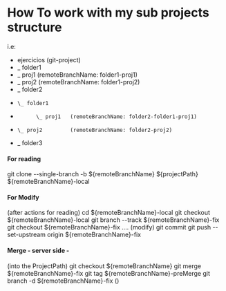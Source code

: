 # How To work with my sub projects structure
i.e:

 - ejercicios (git-project)
 - \_ folder1
 -    \_ proj1  		(remoteBranchName: folder1-proj1)
 - 	  \_ proj2  		(remoteBranchName: folder1-proj2)
 - \_ folder2
 -     \_ folder1
 -           \_ proj1  	(remoteBranchName: folder2-folder1-proj1)
 -     \_ proj2 		(remoteBranchName: folder2-proj2)
 - \_ folder3 

#### For reading
 git clone --single-branch -b ${remoteBranchName} ${projectPath} ${remoteBranchName}-local

#### For Modify
 (after actions for reading)
 cd ${remoteBranchName}-local
 git checkout ${remoteBranchName}-local
 git branch --track ${remoteBranchName}-fix
 git checkout ${remoteBranchName}-fix
 .... (modify)
 git commit
 git push --set-upstream origin ${remoteBranchName}-fix

#### Merge - server side -
 (into the ProjectPath)
 git checkout ${remoteBranchName}
 git merge ${remoteBranchName}-fix
 git tag ${remoteBranchName}-preMerge
 git branch -d ${remoteBranchName}-fix ()
